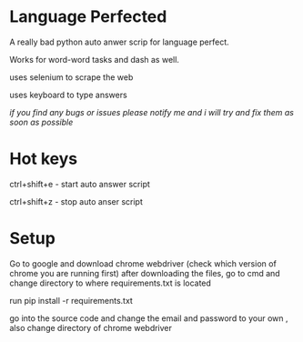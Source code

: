 # Language Perfected

A really bad python auto anwer scrip for language perfect.

Works for word-word tasks and dash as well.

uses selenium to scrape the web

uses keyboard to type answers

*if you find any bugs or issues please notify me and i will try and fix them as soon as possible*

# Hot keys
ctrl+shift+e - start auto answer script

ctrl+shift+z - stop auto anser script

# Setup
Go to google and download chrome webdriver (check which version of chrome you are running first)
after downloading the files, go to cmd and change directory to where requirements.txt is located

run pip install -r requirements.txt

go into the source code and change the email and password to your own
, also change directory of chrome webdriver
